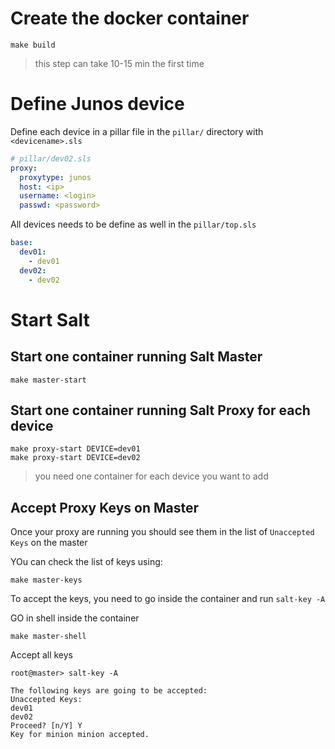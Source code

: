 
# Create the docker container

```
make build
```
> this step can take 10-15 min the first time

# Define Junos device

Define each device in a pillar file in the `pillar/` directory with `<devicename>.sls`

```yaml
# pillar/dev02.sls
proxy:
  proxytype: junos
  host: <ip>
  username: <login>
  passwd: <password>
```

All devices needs to be define as well in the `pillar/top.sls`

```yaml
base:
  dev01:
    - dev01
  dev02:
    - dev02
```

# Start Salt

## Start one container running Salt Master

```
make master-start
```

## Start one container running Salt Proxy for each device

```
make proxy-start DEVICE=dev01
make proxy-start DEVICE=dev02
```
> you need one container for each device you want to add

## Accept Proxy Keys on Master

Once your proxy are running you should see them in the list of `Unaccepted Keys` on the master

YOu can check the list of keys using:
```
make master-keys
```

To accept the keys, you need to go inside the container and run `salt-key -A`

GO in shell inside the container
```
make master-shell
```

Accept all keys
```
root@master> salt-key -A

The following keys are going to be accepted:
Unaccepted Keys:
dev01
dev02
Proceed? [n/Y] Y
Key for minion minion accepted.
```
